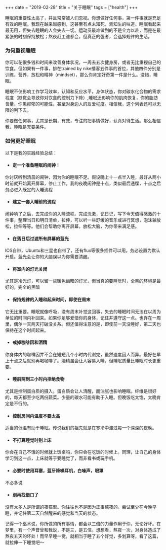 +++ 
date = "2019-02-28"
title = "关于睡眠"
tags = ["health"]
+++

睡眠的重要性太高了，并且常常被人们忽视。你想做好任何事，第一件事就是充足有效的睡眠。我现在越来越感到，这甚至有点未知死，焉知生的味道。睡眠看起来最无用，但失去睡眠的人会失去一切。运动员最难做到的不是全力以赴，而是在最紧张的时刻保持放松；熬夜赶工谁都会，但真正的强者，会选择规律的生活。

### 为何重视睡眠
你可以花很多钱和时间来改善身体状况，一周去五次健身房，或者无比重视自己的饮食。但如果有一件事，排在trained by nike播客五件事的首位，其他四件分别是训练，营养，放松和精神（mindset），那么你肯定好奇第一件是什么。没错，睡眠。

睡眠不仅影响工作学习效率，认知和反应水平，身体状态，你对碳水化合物的需求程度（缺觉会导致你对饮食的控制力下降）,睡眠还影响你的肌肉恢复，你的脂肪含量，你患抑郁的可能性，甚至对身边人的友爱程度。相信我，这个列表还可以无限的列下去。

你要做任何事，尤其是长期，有效，专注的把事情做好，认真对待生活。那么相信我，睡眠是充要条件。

### 如何更好睡眠
以下是我的实践经验总结：
 - #### 定一个准备睡眠的闹钟！
你讨厌听到清晨的闹钟，因为你的睡眠不足。假设晚上十一点半入睡，最好从两小时前就开始离开屏幕，停止工作。我的夜晚闹钟是十点，类似最后通牒，十点之后务必进入既定的入睡流程
 - #### 建立一套入睡前的流程
闹钟响了之后，去完成你的入睡流程。完成洗漱，记日记，写下今天值得感激的十件事，整理当日和明日清单，拉伸，可以听一些舒缓的音乐或进行冥想，泡沫轴放松，拉伸等等。他们会帮助你离开屏幕，放松大脑，为你带来满足感。
- #### 在落日后过滤所有屏幕的蓝光
IOS自带，Ubuntu和三星也自带了，还有flux等很多插件可以用。务必设置为默认开启。蓝光会让你的大脑误以为你需要清醒。
- #### 将室内的灯光关闭
尤其是冷光灯，可以留一些暖色幽暗的灯光，但当真的要睡觉时，全黑的环境是最好的，完全的黑暗
- #### 保持规律的入睡和起床时间，即使在周末
它无比重要。睡眠就像呼吸，没有周末补觉这回事，失去的睡眠时间无法在以周为单位的时间内补回来。如果你足够爱惜你的身体，记住并遵守这一点。也许在一周里，偶尔一天两天打破没关系。但还值得注意的是，即使前一天没睡好，第二天也保持在这个时间起来。
- #### 戒掉咖啡因和酒精
你身体内的咖啡因并不会在短短几个小时内代谢完，虽然速度因人而异。最好在早上十点之后就别再喝咖啡了。酒精虽会让人容易入睡，但睡眠质量比睡眠时长更重要。
- #### 睡前两到三小时内拒绝食物
尤其是控制蛋白质的摄入。蛋白质会让人清醒，而油腻也影响睡眠。纤维是很好的，每天都至少吃两份蔬菜。少量的碳水可能有助于入睡。但晚饭吃太饱，太晚肯定是不行的。
- #### 控制房间内温度不要太高
适当的低温有助于睡眠。传说我们的祖先就是在寒冷中渡过每一个深深的夜晚。
- #### 不打算睡觉时别上床
你会在自己不饿的时候就上饭桌吗，你只会在吃饭的时候上。同理，让自己的身体学习到这一点，上床就等于要睡觉了，而非看书或玩手机。
- #### 必要时使用耳塞，蓝牙降噪耳机，白噪声，眼罩
不必多说
- #### 别再找借口了
没有太多人是所谓的夜猫型。你往往也不是因为正事熬夜的。尝试至少在今晚早睡，并记住第二天自然醒来的感觉和当天的状态。

记得一个巫术说，你所做的所有事情，都会以三倍的力量作用于你，无论好坏。在梦里，有一个声音曾和我说，不是三，是五倍。想想看，熬夜一次，对身体造成了熬夜五天的坏处！而早早睡一觉，就相当于睡了五个好觉，多划算呀，看了这篇，就拉伸一下睡觉吧～

